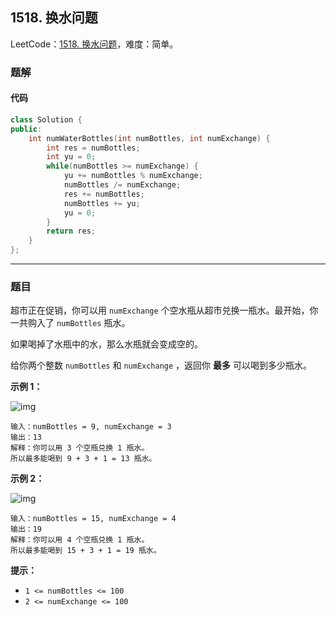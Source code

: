 ## 1518. 换水问题

LeetCode：[1518. 换水问题](https://leetcode.cn/problems/water-bottles/)，难度：简单。

### 题解

#### 代码

```c++
class Solution {
public:
    int numWaterBottles(int numBottles, int numExchange) {
        int res = numBottles;
        int yu = 0;
        while(numBottles >= numExchange) {
            yu += numBottles % numExchange;
            numBottles /= numExchange;
            res += numBottles;
            numBottles += yu;
            yu = 0;
        }
        return res;
    }
};
```



---



### 题目

超市正在促销，你可以用 `numExchange` 个空水瓶从超市兑换一瓶水。最开始，你一共购入了 `numBottles` 瓶水。

如果喝掉了水瓶中的水，那么水瓶就会变成空的。

给你两个整数 `numBottles` 和 `numExchange` ，返回你 **最多** 可以喝到多少瓶水。

 

**示例 1：**

![img](https://gitee.com/xwl66/leetcode/raw/master/image/1518-sample_1_1875.png)

```
输入：numBottles = 9, numExchange = 3
输出：13
解释：你可以用 3 个空瓶兑换 1 瓶水。
所以最多能喝到 9 + 3 + 1 = 13 瓶水。
```

**示例 2：**

![img](https://gitee.com/xwl66/leetcode/raw/master/image/1518-sample_2_1875.png)

```
输入：numBottles = 15, numExchange = 4
输出：19
解释：你可以用 4 个空瓶兑换 1 瓶水。
所以最多能喝到 15 + 3 + 1 = 19 瓶水。
```

 

**提示：**

- `1 <= numBottles <= 100`
- `2 <= numExchange <= 100`


